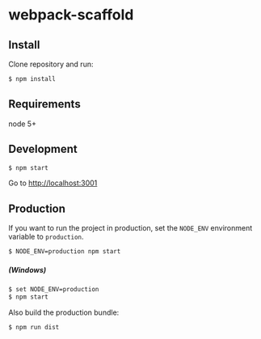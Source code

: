 # webpack-scaffold


## Install
Clone repository and run:

```sh
$ npm install
```


## Requirements
node 5+


## Development
```sh
$ npm start
```

Go to [http://localhost:3001](http://localhost:3001)


## Production
If you want to run the project in production, set the `NODE_ENV` environment variable to `production`.

```sh
$ NODE_ENV=production npm start
```
##### (Windows)
```sh
$ set NODE_ENV=production
$ npm start
```

Also build the production bundle:
```sh
$ npm run dist
```
